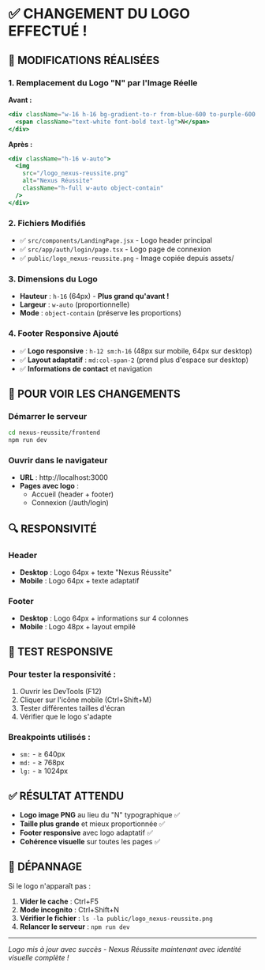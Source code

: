 # ✅ CHANGEMENT DU LOGO EFFECTUÉ !

## 🎯 MODIFICATIONS RÉALISÉES

### **1. Remplacement du Logo "N" par l'Image Réelle**

**Avant :**
```jsx
<div className="w-16 h-16 bg-gradient-to-r from-blue-600 to-purple-600 rounded-lg flex items-center justify-center">
  <span className="text-white font-bold text-lg">N</span>
</div>
```

**Après :**
```jsx
<div className="h-16 w-auto">
  <img
    src="/logo_nexus-reussite.png"
    alt="Nexus Réussite"
    className="h-full w-auto object-contain"
  />
</div>
```

### **2. Fichiers Modifiés**
- ✅ `src/components/LandingPage.jsx` - Logo header principal
- ✅ `src/app/auth/login/page.tsx` - Logo page de connexion
- ✅ `public/logo_nexus-reussite.png` - Image copiée depuis assets/

### **3. Dimensions du Logo**
- **Hauteur** : `h-16` (64px) - **Plus grand qu'avant !**
- **Largeur** : `w-auto` (proportionnelle)
- **Mode** : `object-contain` (préserve les proportions)

### **4. Footer Responsive Ajouté**
- ✅ **Logo responsive** : `h-12 sm:h-16` (48px sur mobile, 64px sur desktop)
- ✅ **Layout adaptatif** : `md:col-span-2` (prend plus d'espace sur desktop)
- ✅ **Informations de contact** et navigation

## 🚀 POUR VOIR LES CHANGEMENTS

### **Démarrer le serveur**
```bash
cd nexus-reussite/frontend
npm run dev
```

### **Ouvrir dans le navigateur**
- **URL** : http://localhost:3000
- **Pages avec logo** :
  - Accueil (header + footer)
  - Connexion (/auth/login)

## 🔍 RESPONSIVITÉ

### **Header**
- **Desktop** : Logo 64px + texte "Nexus Réussite"
- **Mobile** : Logo 64px + texte adaptatif

### **Footer**
- **Desktop** : Logo 64px + informations sur 4 colonnes
- **Mobile** : Logo 48px + layout empilé

## 📱 TEST RESPONSIVE

### **Pour tester la responsivité :**
1. Ouvrir les DevTools (F12)
2. Cliquer sur l'icône mobile (Ctrl+Shift+M)
3. Tester différentes tailles d'écran
4. Vérifier que le logo s'adapte

### **Breakpoints utilisés :**
- `sm:` - ≥ 640px
- `md:` - ≥ 768px
- `lg:` - ≥ 1024px

## ✅ RÉSULTAT ATTENDU

- **Logo image PNG** au lieu du "N" typographique ✅
- **Taille plus grande** et mieux proportionnée ✅
- **Footer responsive** avec logo adaptatif ✅
- **Cohérence visuelle** sur toutes les pages ✅

## 🔄 DÉPANNAGE

Si le logo n'apparaît pas :

1. **Vider le cache** : Ctrl+F5
2. **Mode incognito** : Ctrl+Shift+N
3. **Vérifier le fichier** : `ls -la public/logo_nexus-reussite.png`
4. **Relancer le serveur** : `npm run dev`

---

*Logo mis à jour avec succès - Nexus Réussite maintenant avec identité visuelle complète !*

